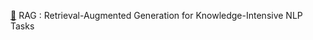 [🔗](https://lee-seoyoung.notion.site/RAG-Retrieval-Augmented-Generation-for-Knowledge-Intensive-NLP-Tasks-15d912a60396806dbde9cf859be7023f?pvs=4) RAG : Retrieval-Augmented Generation for Knowledge-Intensive NLP Tasks
